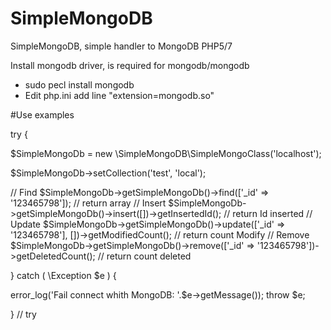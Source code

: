 # SimpleMongoDB
SimpleMongoDB, simple handler to MongoDB PHP5/7


Install mongodb driver, is required for mongodb/mongodb

* sudo pecl install mongodb
* Edit php.ini add line "extension=mongodb.so"

#Use examples

 try {
 
  $SimpleMongoDb = new \SimpleMongoDB\SimpleMongoClass('localhost');
    
  $SimpleMongoDb->setCollection('test', 'local');
  
  // Find
  $SimpleMongoDb->getSimpleMongoDb()->find(['_id' => '123465798']); // return array
  // Insert
  $SimpleMongoDb->getSimpleMongoDb()->insert([])->getInsertedId(); // return Id inserted
  // Update
  $SimpleMongoDb->getSimpleMongoDb()->update(['_id' => '123465798'], [])->getModifiedCount(); // return count Modify
  // Remove
  $SimpleMongoDb->getSimpleMongoDb()->remove(['_id' => '123465798'])->getDeletedCount(); // return count deleted
  
 } catch ( \Exception $e ) {

  error_log('Fail connect whith MongoDB: '.$e->getMessage());
  throw $e;
   
 } // try
